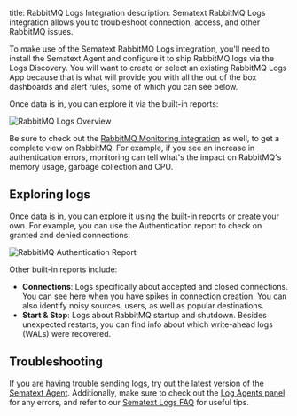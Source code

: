 title: RabbitMQ Logs Integration
description: Sematext RabbitMQ Logs integration allows you to troubleshoot connection, access, and other RabbitMQ issues.

To make use of the Sematext RabbitMQ Logs integration, you'll need to install the Sematext Agent and configure it to ship RabbitMQ logs via the Logs Discovery. You will want to create or select an existing RabbitMQ Logs App because that is what will provide you with all the out of the box dashboards and alert rules, some of which you can see below.

Once data is in, you can explore it via the built-in reports: 

<img
  class="content-modal-image"
  alt="RabbitMQ Logs Overview"
  src="../../images/agents/rabbitmq_overview.png"
  title="RabbitMQ Logs Overview"
/>

Be sure to check out the [RabbitMQ Monitoring integration](./rabbitmq.md) as well, to get a complete view on RabbitMQ. For example, if you see an increase in authentication errors, monitoring can tell what's the impact on RabbitMQ's memory usage, garbage collection and CPU.

## Exploring logs

Once data is in, you can explore it using the built-in reports or create your own. For example, you can use the Authentication report to check on granted and denied connections:

<img
  class="content-modal-image"
  alt="RabbitMQ Authentication Report"
  src="../../images/agents/rabbitmq_auth.png"
  title="RabbitMQ Authentication Report"
/>

Other built-in reports include:

- **Connections**: Logs specifically about accepted and closed connections. You can see here when you have spikes in connection creation. You can also identify noisy sources, users, as well as popular destinations.
- **Start & Stop**: Logs about RabbitMQ startup and shutdown. Besides unexpected restarts, you can find info about which write-ahead logs (WALs) were recovered.

## Troubleshooting

If you are having trouble sending logs, try out the latest version of the [Sematext Agent](../agents/sematext-agent/installation/). Additionally, make sure to check out the [Log Agents panel](https://sematext.com/docs/fleet/#log-agents) for any errors, and refer to our [Sematext Logs FAQ](https://sematext.com/docs/logs/faq/) for useful tips.

